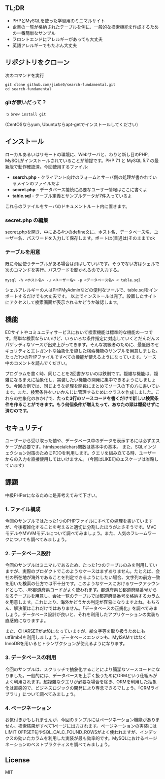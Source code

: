 ## TL;DR
- PHPとMySQLを使った学習用のミニマルサイト
- 企業の一覧が格納されたテーブルを例に、一般的な検索機能を作成するための一番簡単なサンプル
- フロントエンドにアレルギーがあっても大丈夫
- 英語アレルギーでもたぶん大丈夫

## リポジトリをクローン
次のコマンドを実行
``` shell
git clone github.com/jinbe0/search-fundamental.git
cd search-fundamental
```

### gitが無いだって？
っ `brew install git`

(CentOSならyum, Ubuntuならapt-getでインストールしてください)

## インストール
ローカルあるいはリモートの環境に、Webサーバと、わりと新し目のPHP, MySQLがインストールされていることが前提です。PHP 7.1 と MySQL 5.7 の最新版で動作確認済。今回使用するファイル:
- **search.php** - クライアント向けのフォームとサーバ側の処理が書かれているメインのファイルだよ
- **secret.php** - データベース接続に必要なユーザー情報はここに書くよ
- **table.sql** - テーブル定義とサンプルデータが7件入っているよ

これらのファイルをサーバのドキュメントルート内に置きます。

### secret.php の編集
secret.phpを開き、中にある4つのdefine文に、ホスト名、データベース名、ユーザー名、パスワードを入力して保存します。ポートは(普通は)そのままでok

### テーブルを用意
既に今回使うテーブルがある場合は飛ばしていいです。そうでない方はシェルで次のコマンドを実行。パスワードを聞かれるので入力する。
``` shell
mysql -h <ホスト名> -u <ユーザー名> -p <データベース名> < table.sql
```

シェルアレルギーの人はPHPMyAdminなどの便利なツールで、table.sqlをインポートするだけでも大丈夫です。
以上でインストールは完了。設置したサイトにアクセスして検索画面が表示されるかどうか確認します。

## 機能
ECサイトやコミュニティサービスにおいて検索機能は標準的な機能の一つです。簡単な検索ならいいけど、いろいろな条件指定に対応していくとだんだんスパゲッディなソースが出来上がってきます。そんな初級者のために、最低限のセキュリティとエレガントな抽象化を施した検索機能のサンプルを用意しました。たった1つのPHPファイルですべての機能が使えるようになっています。ソース中のコメントを読んでください。

プログラムを書く時、同じことを2回書かないのは鉄則です。複雑な機能は、複雑になるまえに抽象化し、実装したい機能の開発に集中できるようにしましょう。今回の例では、同じような処理を関数にまとめてソースの下の方に書いています。また、検索条件をいいかんじに管理するためにクラスを作成しました。これらの抽象化のおかげで、**たった3行のソースコードを書くだけで新しい検索条件を作ることができます。もう何個条件が増えたって、あなたの頭は爆発せずに済むのです。**

## セキュリティ
ユーザーから受け取った値や、データベース中のデータを表示するには必ずエスケープが必要です。htmlspecialchars関数は基本中の基本。
また、SQLインジェクション対策のためにPDOを利用します。クエリを組み立てる時、ユーザーからの入力を直接使用してはいけません。
(今回はLIKE句のエスケープは省略しています)

## 課題
中級PHPerになるために是非考えてみて下さい。

### 1. ファイル構成
今回のサンプルではたった1つのPHPファイルにすべての処理を書いていますが、今後複雑化することを考えると適切に分割したほうがよさそうです。MVCモデルやMVVMモデルについて調べてみましょう。また、人気のフレームワークについても調べてみましょう。

### 2. データベース設計
今回のサンプルはミニマルであるため、たった1つのテーブルのみを利用していますが、実際のプロダクトでこのようなケースはまずありません。たとえば、会社の所在地が海外であることを判定できるようにしたい場合、文字列の前方一致を用いた検索の仕方では不十分です。このようなケースにおけるワークアラウンドとして、JIS都道府県コードがよく使われます。都道府県と都道府県番号からなるテーブルを用意し、会社一覧のテーブルでは都道府県番号を格納するカラムを用意します。これにより、海外かどうかの判定が容易になりますよね。もちろん、解決策はこれだけではありません。「データベースの正規化」を調べてみましょう。データベース設計が良いと、それを利用したアプリケーションの実装も直感的になりますよ。

また、CHARSETがutf8になっていますが、絵文字等を取り扱うためにもutf8mb4を利用しましょう。データベースエンジンも、MyISAMではなくInnoDBを用いるとトランザクションが使えるようになります。

### 3. データベースの利用
今回のサンプルは、スクラッチで抽象化することにより簡潔なソースコードになりました。一般的には、データベースを上手く扱うためにORMという仕組みがよく利用されます。超複雑なクエリが必要な場合を除き、ORMを利用した抽象化は直感的で、ビジネスロジックの開発により専念できるでしょう。「ORMライブラリ」について調べてみましょう。

### 4. ページネーション
お気付きかもしれませんが、今回のサンプルにはページネーション機能がありません。検索結果がすべて1ページに出力されます。ページネーションの実装にはLIMIT OFFSET句やSQL_CALC_FOUND_ROWSがよく使われますが、インデックスの効いたカラムを利用した実装が最も効率的です。MySQLにおけるページネーションのベストプラクティスを調べてみましょう。

## License
MIT


